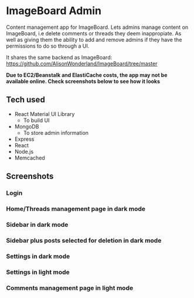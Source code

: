 # ImageBoard Admin

Content management app for ImageBoard. Lets admins manage content on ImageBoard, i.e delete comments or threads they deem inappropiate. As well as giving them the ability to add and remove admins if they have the permissions to do so through a UI.

It shares the same backend as ImageBoard: https://github.com/AlisonWonderland/ImageBoard/tree/master

**Due to EC2/Beanstalk and ElastiCache costs, the app may not be available online. Check screenshots below to see how it looks**

## Tech used
* React Material UI Library
    * To build UI
* MongoDB
    * To store admin information
* Express
* React
* Node.js
* Memcached

## Screenshots

### Login
[](./screenshots/login.JPG)

### Home/Threads management page in dark mode
[](./screenshots/home.JPG)

### Sidebar in dark mode
[](./screenshots/sidebar.JPG)

### Sidebar plus posts selected for deletion in dark mode
[](./screenshots/sidebar%20plus%20delete.JPG)

### Settings in dark mode
[](./screenshots/settings%20and%20dark%20mode.JPG)

### Settings in light mode
[](./screenshots/settings%20and%20light%20mode.JPG)

### Comments management page in light mode
[](./screenshots/comments%20and%20light%20mode.JPG)